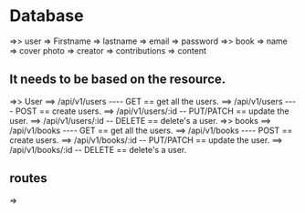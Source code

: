 # Database
 =>> user
    => Firstname
    => lastname
    => email
    => password
 =>> book
    => name
    => cover photo
    => creator
    => contributions
    => content

## It needs to be based on the resource.

=>> User
    ==> /api/v1/users ---- GET == get all the users.
    ==> /api/v1/users ---- POST == create users.
    ==> /api/v1/users/:id -- PUT/PATCH == update the user.
    ==> /api/v1/users/:id -- DELETE == delete's a user.
=>> books
    ==> /api/v1/books ---- GET == get all the users.
    ==> /api/v1/books ---- POST == create users.
    ==> /api/v1/books/:id -- PUT/PATCH == update the user.
    ==> /api/v1/books/:id -- DELETE == delete's a user.

## routes
 => 